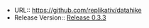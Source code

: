 - URL:: https://github.com/replikativ/datahike
- Release Version:: [Release 0.3.3](https://github.com/replikativ/datahike/releases/tag/v0.3.3)
